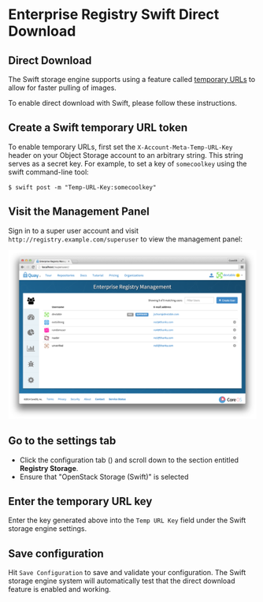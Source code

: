 # Enterprise Registry Swift Direct Download

## Direct Download

The Swift storage engine supports using a feature called [temporary URLs](http://docs.openstack.org/juno/config-reference/content/object-storage-tempurl.html) to allow for faster pulling of images.

To enable direct download with Swift, please follow these instructions.

## Create a Swift temporary URL token

To enable temporary URLs, first set the `X-Account-Meta-Temp-URL-Key` header on your Object Storage account to an arbitrary string. This string serves as a secret key. For example, to set a key of `somecoolkey` using the swift command-line tool:

```
$ swift post -m "Temp-URL-Key:somecoolkey"
```

## Visit the Management Panel

Sign in to a super user account and visit `http://registry.example.com/superuser` to view the management panel:

<img src="img/superuser.png" class="img-center" alt="Enterprise Registry Management Panel"/>

## Go to the settings tab

- Click the configuration tab (<span class="fa fa-gear"></span>) and scroll down to the section entitled <strong>Registry Storage</strong>.
- Ensure that "OpenStack Storage (Swift)" is selected

## Enter the temporary URL key

Enter the key generated above into the `Temp URL Key` field under the Swift storage engine settings.

## Save configuration

Hit `Save Configuration` to save and validate your configuration. The Swift storage engine system will automatically
test that the direct download feature is enabled and working.